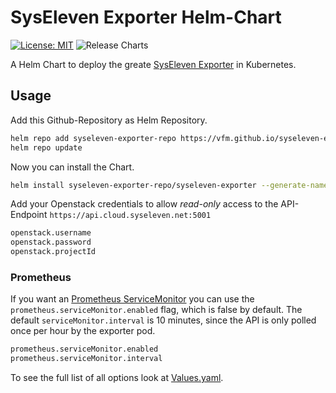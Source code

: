 # SysEleven Exporter Helm-Chart
[![License: MIT](https://img.shields.io/badge/License-MIT-yellow.svg)](https://opensource.org/licenses/MIT)
![Release Charts](https://github.com/vfm/syseleven-exporter-chart/workflows/Release%20Charts/badge.svg?branch=main)

A Helm Chart to deploy the greate [SysEleven Exporter](https://github.com/Staffbase/syseleven-exporter) in Kubernetes.

## Usage

Add this Github-Repository as Helm Repository.

```bash
helm repo add syseleven-exporter-repo https://vfm.github.io/syseleven-exporter-chart
helm repo update
```

Now you can install the Chart.

```bash
helm install syseleven-exporter-repo/syseleven-exporter --generate-name
```

Add your Openstack credentials to allow *read-only* access to the API-Endpoint `https://api.cloud.syseleven.net:5001`

```bash
openstack.username
openstack.password
openstack.projectId
```

### Prometheus

If you want an [Prometheus ServiceMonitor](https://github.com/prometheus-operator/prometheus-operator/blob/master/Documentation/api.md#servicemonitor) you can use the `prometheus.serviceMonitor.enabled` flag, which is false by default. The default `serviceMonitor.interval` is 10 minutes, since the API is only polled once per hour by the exporter pod.

```bash
prometheus.serviceMonitor.enabled
prometheus.serviceMonitor.interval 
```

To see the full list of all options look at [Values.yaml](charts/syseleven-exporter-chart/values.yaml).

